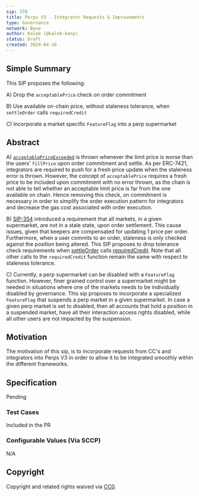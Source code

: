 ```yaml
---
sip: 378
title: Perps V3 - Integrator Requests & Improvements
type: Governance
network: Base
author: Kaleb (@kaleb-keny)
status: Draft
created: 2024-04-16
---
```


<!--You can leave these HTML comments in your merged SCCP and delete the visible duplicate text guides, they will not appear and may be helpful to refer to if you edit it again. This is the suggested template for new SCCPs. Note that an SCCP number will be assigned by an editor. When opening a pull request to submit your SCCP, please use an abbreviated title in the filename, `sccp-draft_title_abbrev.md`. The title should be 44 characters or less.-->

## Simple Summary

<!--"If you can't explain it simply, you don't understand it well enough." Provide a simplified and layman-accessible explanation of the SCCP.-->

This SIP proposes the following:

A) Drop the `acceptablePrice` check on order commitment

B) Use available on-chain price, without staleness tolerance, when `settleOrder` calls `requiredCredit`

C) Incorporate a market specific `FeatureFlag` into a perp supermarket

## Abstract

<!--A short (~200 word) description of the variable change proposed.-->

A) [`acceptablePriceExceeded`](https://github.com/Synthetixio/synthetix-v3/blob/3912d2f61dd6c7f7c29e750b7f116804027b0965/markets/perps-market/contracts/storage/AsyncOrder.sol#L302) is thrown whenever the limit price is worse than the users' `fillPrice` upon order commitment and settle. As per ERC-7421, integrators are required to push for a fresh price update when the staleness error is thrown. However, the concept of `acceptablePrice` requires a fresh price to be included upon commitment with no error thrown, as the chain is not able to tell whether an acceptable limit price is far from the one available on chain. Hence removing this check, on commitment is necessary in order to simplify the order execution pattern for integrators and decrease the gas cost associated with order execution.

B) [SIP-354](https://sips.synthetix.io/sips/sip-354) introduced a requirement that all markets, in a given supermarket, are not in a stale state, upon order settlement. This cause issues, given that keepers are compensated for updating 1 price per order. Furthermore, when a user commits to an order, staleness is only checked against the position being altered.  This SIP proposes to drop tolerance check requirements when [settleOrder](https://github.com/Synthetixio/synthetix-v3/blob/434b685c49db22ddc24cffa07a6b3fbfb8f0df17/markets/perps-market/contracts/modules/AsyncOrderSettlementPythModule.sol#L46) calls [requiredCredit](https://github.com/Synthetixio/synthetix-v3/blob/9b410c97cc1afee9c0c0c4ced5a1e652369bf36f/markets/perps-market/contracts/storage/PerpsMarket.sol#L431C77-L431C86). Note that all other calls to the `requiredCredit` function remain the same with respect to staleness tolerance.

C) Currently, a perp supermarket can be disabled with a `FeatureFlag` function. However, finer grained control over a supermarket might be needed in situations where one of the markets needs to be individually disabled by governance. This sip proposes to incorporate a specialized `FeatureFlag` that suspends a perp market in a given supermarket. In case a given perp market is set to disabled, then all accounts that hold a position in a suspended market, have all their interaction access rights disabled, while all other users are not impacted by the suspension.

## Motivation

<!--The motivation is critical for SCCPs that want to update variables within Synthetix. It should clearly explain why the existing variable is not incentive aligned. SCCP submissions without sufficient motivation may be rejected outright.-->

The motivation of this sip, is to incorporate requests from CC's and integrators into Perps V3 in order to allow it to be integrated smoothly within the different frameworks.

## Specification

<!--The specification should describe the syntax and semantics of any new feature, there are five sections
1. Overview
2. Rationale
3. Technical Specification
4. Test Cases
5. Configurable Values
-->

Pending 

### Test Cases

<!--Test cases for an implementation are mandatory for SIPs but can be included with the implementation..-->

Included in the PR

### Configurable Values (Via SCCP)

<!--Please list all values configurable via SCCP under this implementation.-->

N/A

## Copyright

Copyright and related rights waived via [CC0](https://creativecommons.org/publicdomain/zero/1.0/).
